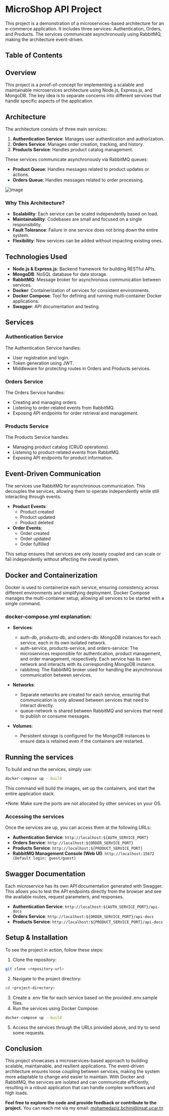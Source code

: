 # MicroShop API Project

<!---  ## Diagram 1
![image](https://github.com/user-attachments/assets/1a47e1e0-58df-4993-b933-301ae2a614ba) --->

This project is a demonstration of a microservices-based architecture for an e-commerce application. It includes three services: Authentication, Orders, and Products. The services communicate asynchronously using RabbitMQ, making the architecture event-driven.

## Table of Contents


## Overview

This project is a proof-of-concept for implementing a scalable and maintainable microservices architecture using Node.js, Express.js, and MongoDB. The key idea is to separate concerns into different services that handle specific aspects of the application.

## Architecture

The architecture consists of three main services:

1. **Authentication Service**: Manages user authentication and authorization.
2. **Orders Service**: Manages order creation, tracking, and history.
3. **Products Service**: Handles product catalog management.

These services communicate asynchronously via RabbitMQ queues:

- **Product Queue**: Handles messages related to product updates or actions.
- **Orders Queue**: Handles messages related to order processing.

![image](https://github.com/user-attachments/assets/cd5883d0-5e4b-42bd-9a41-a70a55ca55f4)

### Why This Architecture?

- **Scalability**: Each service can be scaled independently based on load.
- **Maintainability**: Codebases are small and focused on a single responsibility.
- **Fault Tolerance**: Failure in one service does not bring down the entire system.
- **Flexibility**: New services can be added without impacting existing ones.

## Technologies Used

- **Node.js & Express.js**: Backend framework for building RESTful APIs.
- **MongoDB**: NoSQL database for data storage.
- **RabbitMQ**: Message broker for asynchronous communication between services.
- **Docker**: Containerization of services for consistent environments.
- **Docker Compose**: Tool for defining and running multi-container Docker applications.
- **Swagger**: API documentation and testing.

## Services

### Authentication Service

The Authentication Service handles:

- User registration and login.
- Token generation using JWT.
- Middleware for protecting routes in Orders and Products services.

### Orders Service

The Orders Service handles:

- Creating and managing orders.
- Listening to order-related events from RabbitMQ.
- Exposing API endpoints for order retrieval and management.

### Products Service

The Products Service handles:

- Managing product catalog (CRUD operations).
- Listening to product-related events from RabbitMQ.
- Exposing API endpoints for product information.

## Event-Driven Communication

The services use RabbitMQ for asynchronous communication. This decouples the services, allowing them to operate independently while still interacting through events.

- **Product Events**: 
  - Product created
  - Product updated
  - Product deleted
- **Order Events**:
  - Order created
  - Order updated
  - Order fulfilled

This setup ensures that services are only loosely coupled and can scale or fail independently without affecting the overall system.

## Docker and Containerization

Docker is used to containerize each service, ensuring consistency across different environments and simplifying deployment. Docker Compose manages the multi-container setup, allowing all services to be started with a single command.

### docker-compose.yml explanation:
- **Services**:

    - auth-db, products-db, and orders-db: MongoDB instances for each service, each in its own isolated network.
    - auth-service, products-service, and orders-service: The microservices responsible for authentication, product management, and order management, respectively. Each service has its own network and interacts with its corresponding MongoDB instance.
    - rabbitmq: The RabbitMQ broker used for handling the asynchronous communication between services.
- **Networks**:

    - Separate networks are created for each service, ensuring that communication is only allowed between services that need to interact directly.
    - queue-network is shared between RabbitMQ and services that need to publish or consume messages.
- **Volumes**:

    - Persistent storage is configured for the MongoDB instances to ensure data is retained even if the containers are restarted.
  
## Running the services
To build and run the services, simply use:
```bash
docker-compose up --build
```
This command will build the images, set up the containers, and start the entire application stack.

*Note: Make sure the ports are not allocated by other services on your OS.

### Accessing the services
Once the services are up, you can access them at the following URLs:

- **Authentication Service**: `http://localhost:${AUTH_SERVICE_PORT}`
- **Orders Service**: `http://localhost:${ORDER_SERVICE_PORT}`
- **Products Service**: `http://localhost:${PRODUCT_SERVICE_PORT}`
- **RabbitMQ Management Console (Web UI)**: `http://localhost:15672 (Default login: guest/guest)`

## Swagger Documentation
Each microservice has its own API documentation generated with Swagger. This allows you to test the API endpoints directly from the browser and see the available routes, request parameters, and responses.

- **Authentication Service**: `http://localhost:${AUTH_SERVICE_PORT}/api-docs`
- **Orders Service**: `http://localhost:${ORDER_SERVICE_PORT}/api-docs`
- **Products Service**: `http://localhost:${PRODUCT_SERVICE_PORT}/api-docs`

## Setup & Installation
To see the project in action, follow these steps:
1. Clone the repository:
```bash
git clone <repository-url>
```
2. Navigate to the project directory:
```bash
cd <project-directory>
```
3. Create a .env file for each service based on the provided .env.sample files.
4. Run the services using Docker Compose:
```bash
docker-compose up --build
```
5. Access the services through the URLs provided above, and try to send some requests.

## Conclusion
This project showcases a microservices-based approach to building scalable, maintainable, and resilient applications. The event-driven architecture ensures loose coupling between services, making the system more adaptable to change and easier to maintain. With Docker and RabbitMQ, the services are isolated and can communicate efficiently, resulting in a robust application that can handle complex workflows and high loads.

**Feel free to explore the code and provide feedback or contribute to the project.**
You can reach me via my email: mohamedaziz.bchini@insat.ucar.tn





